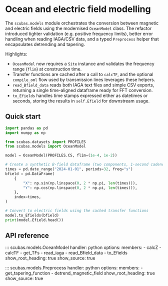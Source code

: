 <!-- 
Author(s): Shibaji Chakraborty, Xueling Shi

Disclaimer:
SCUBAS is under the MIT license found in the root directory LICENSE.md 
Everyone is permitted to copy and distribute verbatim copies of this license 
document.

This version of the MIT Public License incorporates the terms
and conditions of MIT General Public License.
-->

# Ocean and electric field modelling

The `scubas.models` module orchestrates the conversion between magnetic and
electric fields using the modernised `OceanModel` class.  The refactor
introduced tighter validation (e.g. positive frequency limits), better error
handling when reading IAGA/CSV data, and a typed `Preprocess` helper that
encapsulates detrending and tapering.

Highlights:

* `OceanModel` now requires a `Site` instance and validates the frequency
  range (`flim`) at construction time.
* Transfer functions are cached after a call to `calcTF`, and the optional
  `compile_oml` flow used by transmission lines leverages these helpers.
* `read_Bfield_data` reads both IAGA text files and simple CSV exports,
  returning a single time-aligned dataframe ready for FFT conversion.
* `to_Efields` handles time stamps expressed either as datetimes or seconds,
  storing the results in `self.Efield` for downstream usage.

## Quick start

```python
import pandas as pd
import numpy as np

from scubas.datasets import PROFILES
from scubas.models import OceanModel

model = OceanModel(PROFILES.CS, flim=(1e-4, 1e-2))

# Create a synthetic B-field dataframe (two components, 1-second cadence)
times = pd.date_range("2024-01-01", periods=32, freq="s")
bfield = pd.DataFrame(
    {
        "X": np.sin(np.linspace(0, 2 * np.pi, len(times))),
        "Y": np.cos(np.linspace(0, 2 * np.pi, len(times))),
    },
    index=times,
)

# Convert to electric fields using the cached transfer functions
model.to_Efields(bfield)
print(model.Efield.head())
```

## API reference

::: scubas.models.OceanModel
    handler: python
    options:
      members:
        - calcZ
        - calcTF
        - get_TFs
        - read_iaga
        - read_Bfield_data
        - to_Efields
      show_root_heading: true
      show_source: true

::: scubas.models.Preprocess
    handler: python
    options:
      members:
        - get_tapering_function
        - detrend_magnetic_field
      show_root_heading: true
      show_source: true
